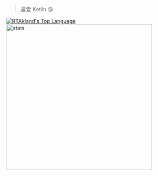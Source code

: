 > 最爱 Kotlin 😘

[![RTAkland's Top Language](https://github-readme-stats.vercel.app/api/top-langs/?username=RTAkland&layout=compact)](https://github.com/RTAkland)
<a href="https://github.com/RTAkland"><img src="https://github-readme-stats.vercel.app/api?username=RTAkland&show_icons=true" alt="stats" width=395></a>
